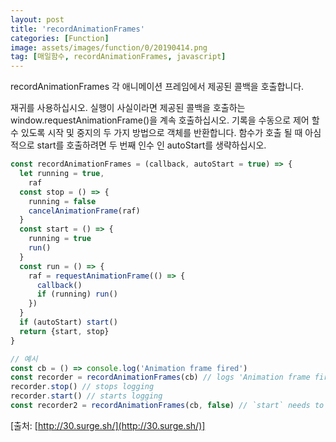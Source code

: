 ```yaml
---
layout: post
title: 'recordAnimationFrames'
categories: [Function]
image: assets/images/function/0/20190414.png
tag: [매일함수, recordAnimationFrames, javascript]
---
```


recordAnimationFrames 각 애니메이션 프레임에서 제공된 콜백을 호출합니다.

재귀를 사용하십시오. 실행이 사실이라면 제공된 콜백을 호출하는 window.requestAnimationFrame()을 계속 호출하십시오. 기록을 수동으로 제어 할 수 있도록 시작 및 중지의 두 가지 방법으로 객체를 반환합니다. 함수가 호출 될 때 아심 적으로 start를 호출하려면 두 번째 인수 인 autoStart를 생략하십시오.

```javascript
const recordAnimationFrames = (callback, autoStart = true) => {
  let running = true,
    raf
  const stop = () => {
    running = false
    cancelAnimationFrame(raf)
  }
  const start = () => {
    running = true
    run()
  }
  const run = () => {
    raf = requestAnimationFrame(() => {
      callback()
      if (running) run()
    })
  }
  if (autoStart) start()
  return {start, stop}
}

// 예시
const cb = () => console.log('Animation frame fired')
const recorder = recordAnimationFrames(cb) // logs 'Animation frame fired' on each animation frame
recorder.stop() // stops logging
recorder.start() // starts logging
const recorder2 = recordAnimationFrames(cb, false) // `start` needs to be explicitly called to begin recording frames
```

[출처: [http://30.surge.sh/](http://30.surge.sh/)]
